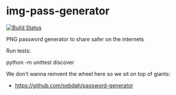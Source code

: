 # img-pass-generator
[![Build Status](https://travis-ci.org/ivansabik/img-pass-generator.svg)](https://travis-ci.org/ivansabik/img-pass-generator)

PNG password generator to share safer on the internets

Run tests: 

python -m unittest discover

We don't wanna reinvent the wheel here so we sit on top of giants:

- https://github.com/sebdah/password-generator

